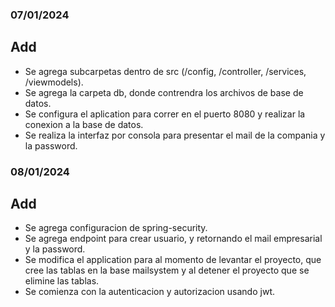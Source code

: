 ### 07/01/2024

## Add
- Se agrega subcarpetas dentro de src (/config, /controller, /services, /viewmodels).
- Se agrega la carpeta db, donde contrendra los archivos de base de datos.
- Se configura el aplication para correr en el puerto 8080 y realizar la conexion a la base de datos.
- Se realiza la interfaz por consola para presentar el mail de la compania y la password.

### 08/01/2024

## Add 
- Se agrega configuracion de spring-security.
- Se agrega endpoint para crear usuario, y retornando el mail empresarial y la password.
- Se modifica el application para al momento de levantar el proyecto, que cree las tablas en la base mailsystem y al detener el proyecto que se elimine las tablas.
- Se comienza con la autenticacion y autorizacion usando jwt.